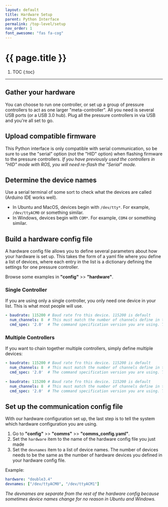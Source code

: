 ```yaml
---
layout: default
title: Hardware Setup
parent: Python Interface
permalink: /top-level/setup
nav_order: 1
font_awesome: "fas fa-cog"
---
```



# <i class="{{ page.font_awesome }}"></i> {{ page.title }}


1. TOC
{:toc}

---

## Gather your hardware
You can choose to run one controller, or set up a group of pressure controllers to act as one larger "meta-controller". All you need is several USB ports (or a USB 3.0 hub). Plug all the pressure controllers in via USB and you're all set to go.


## Upload compatible firmware
This Python interface is only compatible with serial communication, so be sure to use the "serial" option (not the "HID" option) when flashing firmware to the pressure controllers. _If you have previously used the controllers in "HID" mode with ROS, you will need re-flash the "Serial" mode._


## Determine the device names
Use a serial terminal of some sort to check what the devices are called (Arduino IDE works well).

- In Ubuntu and MacOS, devices begin with `/dev/tty*`. For example, `/dev/ttyACM0` or something similar.
- In Windows, devices begin with `COM*`. For example, `COM4` or something similar.

## Build a hardware config file
A hardware config file allows you to define several parameters about how your hardware is set up. This takes the form of a yaml file where you define a list of devices, where each entry in the list is a dictionary defining the settings for one pressure controller.

Browse some examples in **"config"** >> **"hardware"**.

### Single Controller
If you are using only a single controller, you only need one device in your list. This is what most people will use.
``` yaml
- baudrate: 115200 # Baud rate fro this device. 115200 is default
  num_channels: 8  # This must match the number of channels define in the firmware
  cmd_spec: '2.0'  # The command specification version you are using. This must be a string
```


### Multiple Controllers
If you want to chain together multiple controllers, simply define multiple  devices:

```yaml
- baudrate: 115200 # Baud rate fro this device. 115200 is default
  num_channels: 8  # This must match the number of channels define in the firmware
  cmd_spec: '2.0'  # The command specification version you are using. This must be a string
  
- baudrate: 115200 # Baud rate fro this device. 115200 is default
  num_channels: 8  # This must match the number of channels define in the firmware
  cmd_spec: '2.0'  # The command specification version you are using. This must be a string
```


## Set up the communication config file
With our hardware configuration set up, the last step is to tell the system which hardware configuration you are using.

1. Go to **"config"** >> **"comms"** >> **"comms_config.yaml"**.
2. Set the `hardware` item to the name of the hardware config file you just made
3. Set the `devnames` item to a list of device names. The number of devices needs to be the same as the number of hardware devices you defined in your hardware config file.

Example:

```yaml
hardware: "double3.4"
devnames: ["/dev/ttyACM0", "/dev/ttyACM1"]
```

_The devnames are separate from the rest of the hardware config because sometimes device names change for no reason in Ubuntu and Windows._